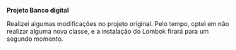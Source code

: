 **Projeto Banco digital**

Realizei algumas modificações no projeto original. Pelo tempo, optei em não realizar alguma nova classe, e a instalação do Lombok firará para um segundo momento. 






